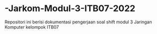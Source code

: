 # -Jarkom-Modul-3-ITB07-2022
Repositori ini berisi dokumentasi pengerjaan soal shift modul 3 Jaringan Komputer kelompok ITB07
